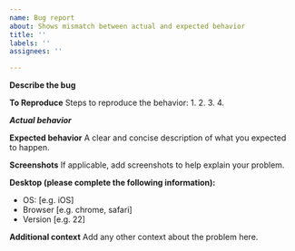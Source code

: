 ```yaml
---
name: Bug report
about: Shows mismatch between actual and expected behavior
title: ''
labels: ''
assignees: ''

---
```


**Describe the bug**


**To Reproduce**
Steps to reproduce the behavior:
1. 
2. 
3. 
4. 

***Actual behavior***


**Expected behavior**
A clear and concise description of what you expected to happen.


**Screenshots**
If applicable, add screenshots to help explain your problem.

**Desktop (please complete the following information):**
 - OS: [e.g. iOS]
 - Browser [e.g. chrome, safari]
 - Version [e.g. 22]

**Additional context**
Add any other context about the problem here.

